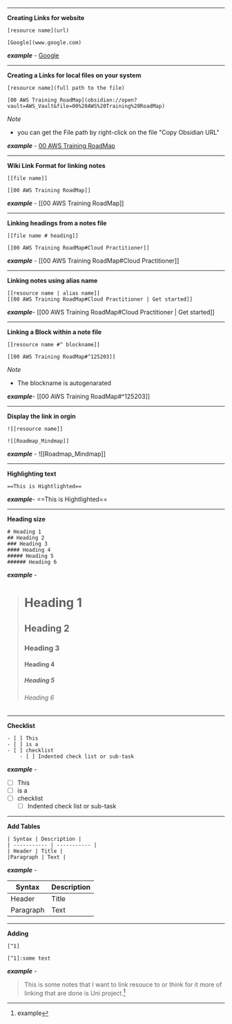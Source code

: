 ___
**Creating Links for website**
```
[resource name](url)

[Google](www.google.com)
```

***example*** - 
[Google](www.google.com)

---
**Creating a Links for local files on your system**
```
[resource name](full path to the file)

[00 AWS Training RoadMap](obsidian://open?vault=AWS_Vault&file=00%20AWS%20Training%20RoadMap)
```

*Note*
- you can get the File path by right-click on the file "Copy Obsidian URL"

***example*** -
[00 AWS Training RoadMap](obsidian://open?vault=AWS_Vault&file=00%20AWS%20Training%20RoadMap)

---

**Wiki Link Format for linking notes**
```
[[file name]]

[[00 AWS Training RoadMap]]
```

***example*** -
[[00 AWS Training RoadMap]]

---

**Linking headings from a notes file**
```
[[file name # heading]]

[[00 AWS Training RoadMap#Cloud Practitioner]]
```

***example*** - 
[[00 AWS Training RoadMap#Cloud Practitioner]]

---
**Linking notes using alias name**
```
[[resource name | alias name]]
[[00 AWS Training RoadMap#Cloud Practitioner | Get started]]
```

***example***- 
[[00 AWS Training RoadMap#Cloud Practitioner | Get started]]

---

**Linking a Block within a note file**
```
[[resource name #^ blockname]]

[[00 AWS Training RoadMap#^125203]]
```

*Note*
- The blockname is autogenarated 

***example***- 
[[00 AWS Training RoadMap#^125203]]

---

**Display the link in orgin**
```
![[resource name]]

![[Roadmap_Mindmap]]
```

***example*** - 
![[Roadmap_Mindmap]]

----
**Highlighting text**
```
==This is Hightlighted==
```
***example***- 
==This is Hightlighted==

--- 

**Heading size**
```
# Heading 1 
## Heading 2 
### Heading 3 
#### Heading 4 
##### Heading 5 
###### Heading 6
```
***example*** -

> # Heading 1 
> ## Heading 2 
> ### Heading 3 
> #### Heading 4 
> ##### Heading 5 
> ###### Heading 6
---

**Checklist**
```
- [ ] This 
- [ ] is a 
- [ ] checklist 
	- [ ] Indented check list or sub-task
```
***example*** - 
- [ ] This
- [ ] is a 
- [ ] checklist 
	- [ ] Indented check list or sub-task

---

**Add Tables**
```
| Syntax | Description | 
| ----------- | ----------- | 
| Header | Title | 
|Paragraph | Text |
```
***example*** -

| Syntax | Description | 
| ----------- | ----------- | 
| Header | Title | 
|Paragraph | Text |

---
**Adding** 
```
[^1]

[^1]:some test
```

***example*** -
> This is some notes that I want to link resouce to or think for it more of linking that are done is Uni project.[^1]

[^1]:example

